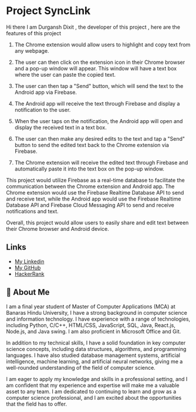 
# Project SyncLink
Hi there I am Durgansh Dixit , the developer of this project , here are the features of this project 

1. The Chrome extension would allow users to highlight and copy text from any webpage.

2. The user can then click on the extension icon in their Chrome browser and a pop-up window will appear. This window will have a text box where the user can paste the copied text.

3. The user can then tap a "Send" button, which will send the text to the Android app via Firebase.

4. The Android app will receive the text through Firebase and display a notification to the user.

5. When the user taps on the notification, the Android app will open and display the received text in a text box.

6. The user can then make any desired edits to the text and tap a "Send" button to send the edited text back to the Chrome extension via Firebase.

7. The Chrome extension will receive the edited text through Firebase and automatically paste it into the text box on the pop-up window.

This project would utilize Firebase as a real-time database to facilitate the communication between the Chrome extension and Android app. The Chrome extension would use the Firebase Realtime Database API to send and receive text, while the Android app would use the Firebase Realtime Database API and Firebase Cloud Messaging API to send and receive notifications and text.

Overall, this project would allow users to easily share and edit text between their Chrome browser and Android device.


## Links

 - [My Linkedin](https://www.linkedin.com/in/durgansh/)
 - [My GitHub](https://github.com/saniket919)
 - [HackerRank](https://www.hackerrank.com/saniket919)


## 🚀 About Me
I am a final year student of Master of Computer Applications (MCA) at Banaras Hindu University, I have a strong background in computer science and information technology. I have experience with a range of technologies, including Python, C/C++, HTML/CSS, JavaScript, SQL, Java, React.js, Node.js, and Java swing. I am also proficient in Microsoft Office and Git.

In addition to my technical skills, I have a solid foundation in key computer science concepts, including data structures, algorithms, and programming languages. I have also studied database management systems, artificial intelligence, machine learning, and artificial neural networks, giving me a well-rounded understanding of the field of computer science.

I am eager to apply my knowledge and skills in a professional setting, and I am confident that my experience and expertise will make me a valuable asset to any team. I am dedicated to continuing to learn and grow as a computer science professional, and I am excited about the opportunities that the field has to offer.

